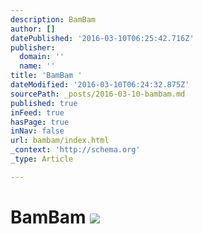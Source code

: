 ```yaml
---
description: BamBam
author: []
datePublished: '2016-03-10T06:25:42.716Z'
publisher:
  domain: ''
  name: ''
title: 'BamBam '
dateModified: '2016-03-10T06:24:32.875Z'
sourcePath: _posts/2016-03-10-bambam.md
published: true
inFeed: true
hasPage: true
inNav: false
url: bambam/index.html
_context: 'http://schema.org'
_type: Article

---
```

# BamBam ![](https://the-grid-user-content.s3-us-west-2.amazonaws.com/4ee3f772-c897-4fd5-8b09-43d104c1bfd5.png)